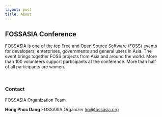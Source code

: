```yaml
---
layout: post
title: About
---
```


## FOSSASIA Conference

FOSSASIA is one of the top Free and Open Source Software (FOSS) events for developers, enterprises, governments and general users in Asia. The event brings together FOSS projects from Asia and around the world. More than 100 volunteers support participants at the conference. More than half of all participants are women.

&nbsp;

### Contact

FOSSASIA Organization Team

**Hong Phuc Dang**
FOSSASIA Organizer
 [hp@fossasia.org](mailto:hp@fossasia.org)